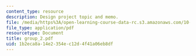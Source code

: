 ```yaml
---
content_type: resource
description: Design project topic and memo.
file: /media/https%3A/open-learning-course-data-rc.s3.amazonaws.com/10-491-integrated-chemical-engineering-ii-spring-2006/1b2eca8a14e2354ec12d4f41a06eb8df_group_2.pdf
file_type: application/pdf
resourcetype: Document
title: group_2.pdf
uid: 1b2eca8a-14e2-354e-c12d-4f41a06eb8df
---
```

